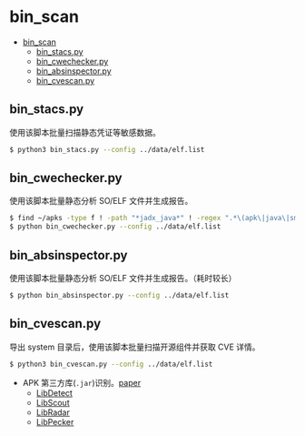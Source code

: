 # bin_scan

- [bin_scan](#bin_scan)
  - [bin_stacs.py](#bin_stacspy)
  - [bin_cwechecker.py](#bin_cwecheckerpy)
  - [bin_absinspector.py](#bin_absinspectorpy)
  - [bin_cvescan.py](#bin_cvescanpy)

## bin_stacs.py

使用该脚本批量扫描静态凭证等敏感数据。

```sh
$ python3 bin_stacs.py --config ../data/elf.list
```

## bin_cwechecker.py

使用该脚本批量静态分析 SO/ELF 文件并生成报告。

```sh
$ find ~/apks -type f ! -path "*jadx_java*" ! -regex ".*\(apk\|java\|smali\|dex\|xml\|yml\|json\|ini\|txt\|png\|jpg\|wav\|webp\|svg\|kcm\|version\|SF\|RSA\|MF\|data\|dat\|pak\|zip\|kotlin.*\|lifecycle.*\)$" | xargs file | grep "ELF" | cut -d ":" -f 1 | xargs realpath > ../data/elf.list
$ python bin_cwechecker.py --config ../data/elf.list
```

## bin_absinspector.py

使用该脚本批量静态分析 SO/ELF 文件并生成报告。（耗时较长）

```sh
$ python bin_absinspector.py --config ../data/elf.list
```

## bin_cvescan.py

导出 system 目录后，使用该脚本批量扫描开源组件并获取 CVE 详情。

```sh
$ python3 bin_cvescan.py --config ../data/elf.list
```

- APK 第三方库(`.jar`)识别。[paper](https://arxiv.org/pdf/2108.01964.pdf)
  - [LibDetect](https://sites.google.com/view/libdetect/)
  - [LibScout](https://github.com/reddr/LibScout)
  - [LibRadar](https://github.com/pkumza/LibRadar)
  - [LibPecker](https://github.com/yuanxzhang/LibPecker)
